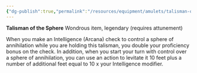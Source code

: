 ```yaml
---
{"dg-publish":true,"permalink":"/resources/equipment/amulets/talisman-of-the-sphere/","title":"Talisman of the Sphere"}
---
```



**Talisman of the Sphere**
Wondrous item, legendary (requires attunement)

When you make an Intelligence (Arcana) check to control a sphere of annihilation while you are holding this talisman, you double your proficiency bonus on the check. In addition, when you start your turn with control over a sphere of annihilation, you can use an action to levitate it 10 feet plus a number of additional feet equal to 10 x your Intelligence modifier.
